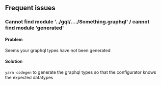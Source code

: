 ## Frequent issues

### Cannot find module '../gql/..../Something.graphql' / cannot find module '__generated__'

#### Problem

Seems your graphql types have not been generated

#### Solution

`yarn codegen` to generate the graphql types so that the configurator
knows the expected datatypes 
